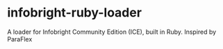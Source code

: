 infobright-ruby-loader
======================

A loader for Infobright Community Edition (ICE), built in Ruby. Inspired by ParaFlex